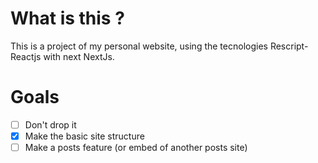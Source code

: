 
# What is this ?

This is a project of my personal website, using the tecnologies Rescript-Reactjs with next NextJs.

# Goals
- [ ] Don't drop it
- [x] Make the basic site structure
- [ ] Make a posts feature (or embed of another posts site)
